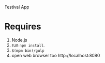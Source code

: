 Festival App

# Requires

1. Node.js
2. run `npm install`.
3. `$(npm bin)/gulp`
4. open web browser too http://localhost:8080
